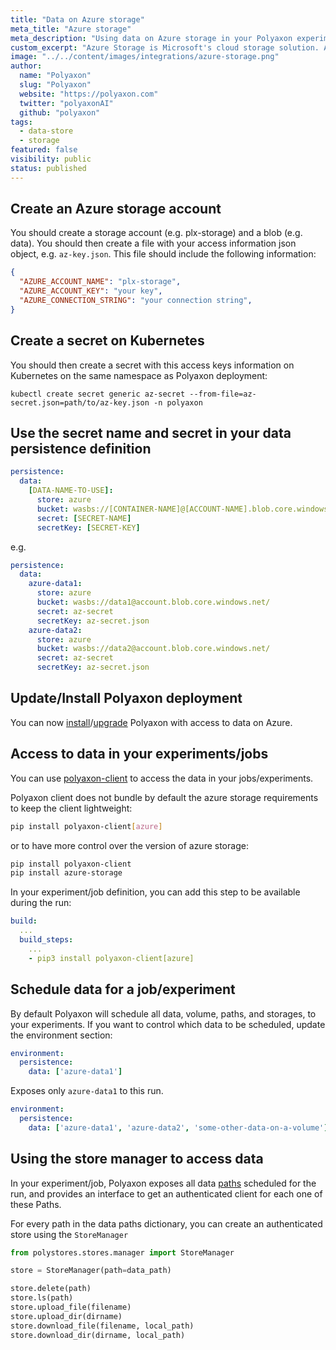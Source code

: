 ```yaml
---
title: "Data on Azure storage"
meta_title: "Azure storage"
meta_description: "Using data on Azure storage in your Polyaxon experiments and jobs. Polyaxon allows users to connect to one or multiple blobs on Azure storage to access data directly on you machine learning experiments."
custom_excerpt: "Azure Storage is Microsoft's cloud storage solution. Azure Storage provides storage for data objects that is highly available, secure, durable, massively scalable cloud storage solution."
image: "../../content/images/integrations/azure-storage.png"
author:
  name: "Polyaxon"
  slug: "Polyaxon"
  website: "https://polyaxon.com"
  twitter: "polyaxonAI"
  github: "polyaxon"
tags: 
  - data-store
  - storage
featured: false
visibility: public
status: published
---
```


## Create an Azure storage account

You should create a storage account (e.g. plx-storage) and a blob (e.g. data). 
You should then create a file with your access information json object, e.g. `az-key.json`. 
This file should include the following information:

```json
{ 
  "AZURE_ACCOUNT_NAME": "plx-storage",
  "AZURE_ACCOUNT_KEY": "your key",
  "AZURE_CONNECTION_STRING": "your connection string",
}
```

## Create a secret on Kubernetes

You should then create a secret with this access keys information on Kubernetes on the same namespace as Polyaxon deployment:

`kubectl create secret generic az-secret --from-file=az-secret.json=path/to/az-key.json -n polyaxon`

## Use the secret name and secret in your data persistence definition

```yaml
persistence:
  data:
    [DATA-NAME-TO-USE]:
      store: azure
      bucket: wasbs://[CONTAINER-NAME]@[ACCOUNT-NAME].blob.core.windows.net/
      secret: [SECRET-NAME]
      secretKey: [SECRET-KEY]
```

e.g.

```yaml
persistence:
  data:
    azure-data1:
      store: azure
      bucket: wasbs://data1@account.blob.core.windows.net/
      secret: az-secret
      secretKey: az-secret.json
    azure-data2:
      store: azure
      bucket: wasbs://data2@account.blob.core.windows.net/
      secret: az-secret
      secretKey: az-secret.json
```

## Update/Install Polyaxon deployment

You can now [install](/setup/kubernetes/)/[upgrade](/setup/kubernetes/#upgrade-polyaxon) Polyaxon with access to data on Azure.

## Access to data in your experiments/jobs

You can use [polyaxon-client](/references/polyaxon-client-python/) to access the data in your jobs/experiments.

Polyaxon client does not bundle by default the azure storage requirements to keep the client lightweight:

```bash
pip install polyaxon-client[azure]
``` 

or to have more control over the version of azure storage:

```bash
pip install polyaxon-client
pip install azure-storage
``` 

In your experiment/job definition, you can add this step to be available during the run:

```yaml
build:
  ...
  build_steps:
    ...
    - pip3 install polyaxon-client[azure]
```

## Schedule data for a job/experiment

By default Polyaxon will schedule all data, volume, paths, and storages, to your experiments. If you want to control which data to be scheduled, update the environment section:

```yaml
environment:
  persistence:
    data: ['azure-data1']
```

Exposes only `azure-data1` to this run.


```yaml
environment:
  persistence:
    data: ['azure-data1', 'azure-data2', 'some-other-data-on-a-volume']
```

## Using the store manager to access data

In your experiment/job, Polyaxon exposes all data [paths](/references/tracking-api/paths/#get-data-paths) scheduled for the run, 
and provides an interface to get an authenticated client for each one of these Paths.

For every path in the data paths dictionary, you can create an authenticated store using the `StoreManager` 

```python
from polystores.stores.manager import StoreManager

store = StoreManager(path=data_path)

store.delete(path)
store.ls(path)
store.upload_file(filename)
store.upload_dir(dirname)
store.download_file(filename, local_path)
store.download_dir(dirname, local_path)
```
